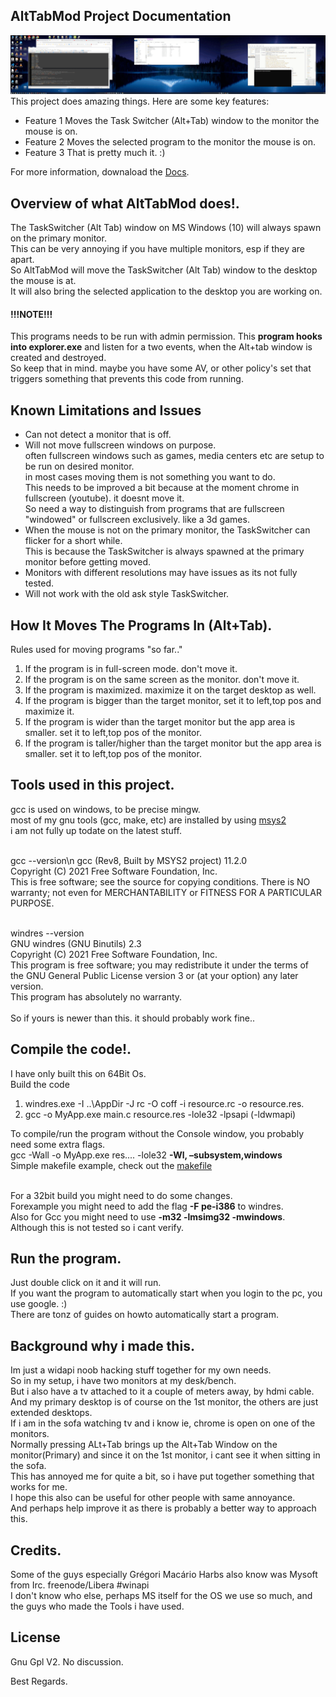 ## AltTabMod Project Documentation
![grab-landing-page](overview.gif)
This project does amazing things. Here are some key features:
- Feature 1 Moves the Task Switcher (Alt+Tab) window to the monitor the mouse is on.
- Feature 2 Moves the selected program to the monitor the mouse is on.
- Feature 3 That is pretty much it. :)

For more information, downaload the [Docs](Docs.7z).

## Overview of what AltTabMod does!.
The TaskSwitcher (Alt Tab) window on MS Windows (10) will always spawn on the primary monitor.<br />
This can be very annoying if you have multiple monitors, esp if they are apart.<br /> 
So AltTabMod will move the TaskSwitcher (Alt Tab) window to the desktop the mouse is at.<br />
It will also bring the selected application to the desktop you are working on.<br />

#### !!!NOTE!!!
This programs needs to be run with admin permission.
This **program hooks into explorer.exe** and listen for a two events, when the Alt+tab window is created and destroyed.<br />
So keep that in mind. maybe you have some AV, or other policy's set that triggers something that prevents this code from running.<br />


## Known Limitations and Issues ####
- Can not detect a monitor that is off.
- Will not move fullscreen windows on purpose.<br />
  often fullscreen windows such as games, media centers etc are setup to be run on desired monitor.<br />
  in most cases moving them is not something you want to do.<br />
  This needs to be improved a bit because at the moment chrome in fullscreen (youtube). it doesnt move it.<br />
  So need a way to distinguish from programs that are fullscreen "windowed" or fullscreen exclusively. like a 3d games.
- When the mouse is not on the primary monitor, the TaskSwitcher can flicker for a short while.<br />
  This is because the TaskSwitcher is always spawned at the primary monitor before getting moved.<br />
- Monitors with different resolutions may have issues as its not fully tested.
- Will not work with the old ask style TaskSwitcher.

## How It Moves The Programs In (Alt+Tab).
Rules used for moving programs "so far.."
1. If the program is in full-screen mode. don't move it.
2. If the program is on the same screen as the monitor. don't move it.
3. If the program is maximized. maximize it on the target desktop as well.
4. If the program is bigger than the target monitor, set it to left,top pos and maximize it.
5. If the program is wider than the target monitor but the app area is smaller. set it to left,top pos of the monitor.
6. If the program is taller/higher than the target monitor but the app area is smaller. set it to left,top pos of the monitor.

## Tools used in this project.
gcc is used on windows, to be precise mingw.<br />
most of my gnu tools (gcc, make, etc) are installed by using [msys2](https://www.msys2.org/)<br />
i am not fully up todate on the latest stuff.<br /><br />

gcc --version\n
gcc (Rev8, Built by MSYS2 project) 11.2.0<br />
Copyright (C) 2021 Free Software Foundation, Inc.<br />
This is free software; see the source for copying conditions.  There is NO<br />
warranty; not even for MERCHANTABILITY or FITNESS FOR A PARTICULAR PURPOSE.<br /><br />

windres --version<br />
GNU windres (GNU Binutils) 2.3<br />
Copyright (C) 2021 Free Software Foundation, Inc.<br />
This program is free software; you may redistribute it under the terms of<br />
the GNU General Public License version 3 or (at your option) any later version.<br />
This program has absolutely no warranty.<br /><br />
So if yours is newer than this. it should probably work fine..


## Compile the code!.
I have only built this on 64Bit Os.<br />
Build the code<br />
1. windres.exe -I ..\\AppDir -J rc -O coff -i resource.rc -o resource.res.<br />
2. gcc -o MyApp.exe main.c resource.res -lole32 -lpsapi (-ldwmapi)

To compile/run the program without the Console window, you probably need some extra flags.<br />
gcc -Wall -o MyApp.exe res.... -lole32 **-Wl, –subsystem,windows**<br />
Simple makefile example, check out the [makefile](makefile)<br /><br />

For a 32bit build you might need to do some changes.<br />
Forexample you might need to add the flag **-F pe-i386** to windres.<br />
Also for Gcc you might need to use **-m32 -lmsimg32 -mwindows**.<br />
Although this is not tested so i cant verify.

## Run the program.
Just double click on it and it will run.<br />
If you want the program to automatically start when you login to the pc, you use google. :)<br />
There are tonz of guides on howto automatically start a program.<br />


## Background why i made this.
Im just a widapi noob hacking stuff together for my own needs.<br />
So in my setup, i have two monitors at my desk/bench.<br />
But i also have a tv attached to it a couple of meters away, by hdmi cable.<br />
And my primary desktop is of course on the 1st monitor, the others are just extended desktops.<br />
If i am in the sofa watching tv and i know ie, chrome is open on one of the monitors.<br />
Normally pressing ALt+Tab brings up the Alt+Tab Window on the monitor(Primary) and since it on the 1st monitor, i cant see it when sitting in the sofa.<br />
This has annoyed me for quite a bit, so i have put together something that works for me.<br />
I hope this also can be useful for other people with same annoyance.<br />
And perhaps help improve it as there is probably a better way to approach this.<br />


## Credits.
Some of the guys especially Grégori Macário Harbs also know was Mysoft from Irc. freenode/Libera #winapi<br />
I don't know who else, perhaps MS itself for the OS we use so much, and the guys who made the Tools i have used.<br />

## License 
Gnu Gpl V2. No discussion.


Best Regards.

